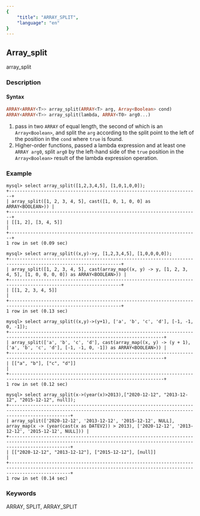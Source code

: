 ```yaml
---
{
    "title": "ARRAY_SPLIT",
    "language": "en"
}
---
```


<!-- 
Licensed to the Apache Software Foundation (ASF) under one
or more contributor license agreements.  See the NOTICE file
distributed with this work for additional information
regarding copyright ownership.  The ASF licenses this file
to you under the Apache License, Version 2.0 (the
"License"); you may not use this file except in compliance
with the License.  You may obtain a copy of the License at
  http://www.apache.org/licenses/LICENSE-2.0
Unless required by applicable law or agreed to in writing,
software distributed under the License is distributed on an
"AS IS" BASIS, WITHOUT WARRANTIES OR CONDITIONS OF ANY
KIND, either express or implied.  See the License for the
specific language governing permissions and limitations
under the License.
-->

## Array_split

array_split

### Description

#### Syntax

```sql
ARRAY<ARRAY<T>> array_split(ARRAY<T> arg, Array<Boolean> cond)
ARRAY<ARRAY<T>> array_split(lambda, ARRAY<T0> arg0...)
```

1. pass in two `ARRAY` of equal length, the second of which is an `Array<Boolean>`, and split the `arg` according to the split point to the left of the position in the `cond` where `true` is found.
2. Higher-order functions, passed a lambda expression and at least one `ARRAY arg0`, split `arg0` by the left-hand side of the `true` position in the `Array<Boolean>` result of the lambda expression operation.

### Example

```
mysql> select array_split([1,2,3,4,5], [1,0,1,0,0]);
+-----------------------------------------------------------------------+
| array_split([1, 2, 3, 4, 5], cast([1, 0, 1, 0, 0] as ARRAY<BOOLEAN>)) |
+-----------------------------------------------------------------------+
| [[1, 2], [3, 4, 5]]                                                   |
+-----------------------------------------------------------------------+
1 row in set (0.09 sec)

mysql> select array_split((x,y)->y, [1,2,3,4,5], [1,0,0,0,0]);
+----------------------------------------------------------------------------------------------------------------+
| array_split([1, 2, 3, 4, 5], cast(array_map((x, y) -> y, [1, 2, 3, 4, 5], [1, 0, 0, 0, 0]) as ARRAY<BOOLEAN>)) |
+----------------------------------------------------------------------------------------------------------------+
| [[1, 2, 3, 4, 5]]                                                                                              |
+----------------------------------------------------------------------------------------------------------------+
1 row in set (0.13 sec)

mysql> select array_split((x,y)->(y+1), ['a', 'b', 'c', 'd'], [-1, -1, 0, -1]);
+--------------------------------------------------------------------------------------------------------------------------------+
| array_split(['a', 'b', 'c', 'd'], cast(array_map((x, y) -> (y + 1), ['a', 'b', 'c', 'd'], [-1, -1, 0, -1]) as ARRAY<BOOLEAN>)) |
+--------------------------------------------------------------------------------------------------------------------------------+
| [["a", "b"], ["c", "d"]]                                                                                                       |
+--------------------------------------------------------------------------------------------------------------------------------+
1 row in set (0.12 sec)

mysql> select array_split(x->(year(x)>2013),["2020-12-12", "2013-12-12", "2015-12-12", null]);
+-------------------------------------------------------------------------------------------------------------------------------------------------------------------+
| array_split(['2020-12-12', '2013-12-12', '2015-12-12', NULL], array_map(x -> (year(cast(x as DATEV2)) > 2013), ['2020-12-12', '2013-12-12', '2015-12-12', NULL])) |
+-------------------------------------------------------------------------------------------------------------------------------------------------------------------+
| [["2020-12-12", "2013-12-12"], ["2015-12-12"], [null]]                                                                                                            |
+-------------------------------------------------------------------------------------------------------------------------------------------------------------------+
1 row in set (0.14 sec)
```

### Keywords

ARRAY, SPLIT, ARRAY_SPLIT
